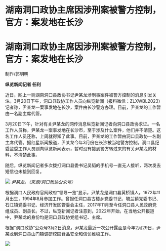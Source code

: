 # 湖南洞口政协主席因涉刑案被警方控制，官方：案发地在长沙

# 湖南洞口政协主席因涉刑案被警方控制，官方：案发地在长沙

制作/郭明明

**纵览新闻记者 任利**

近日，网上一则湖南洞口县政协书记尹某龙涉刑事案件被警方控制的消息引发关注。3月20日下午，洞口县政协工作人员向纵览新闻（报料微信：ZLXWBL2023）记者称，尹某龙一案事发地在长沙，案件由长沙警方办理。目前，尹某龙的工作暂由一名副主席代管。

3月20日下午，针对有关尹某龙的网传消息纵览新闻记者向洞口县政协求证。一名工作人员称，尹某龙一案事发地在长沙市，至于涉及什么案件，他们并不清楚。这名工作人员还称，上周就得知了此事。目前，尹某龙的工作暂由洞口县政协一名副主席代管。据红星新闻报道，尹某龙今年3月份在长沙被当地警方控制。洞口县纪委监委工作人员则向纵览新闻表示，暂时没有接到警方转过来的有关尹某龙的材料，不清楚此事。

随后，纵览新闻记者多次拨打洞口县委书记吴韬的手机号一直无人接听，两次发去短信也未接到回复。

![](https://inews.gtimg.com/om_bt/Ob5BpJXv5c6Y7LwaVXlh8P2bAxiKPVtl31RhbzuR7tQnwAA/1000)
_尹某龙。（来源/洞口政协公众号）_

根据洞口人民政府官网政府“领导一览”显示，尹某龙是洞口县黄桥镇人，1972年11月出生，1994年8月参加工作。曾担任洞口县古楼乡党委书记、毓兰镇党委书记、石江镇党委书记、经济开发区管委会主任，2017年11月至今任洞口县人民政府党组成员、副县长。不过，纵览新闻记者注意到，2022年开始，在当地公开报道中，尹某龙的身份均是洞口县政协党组书记、主席。

根据“洞口政协”公众号3月2日消息，尹某龙最近一次公开露面是今年2月29日，尹某龙到洞口县山门镇调研校园食品安全和信访维稳工作。

![](https://inews.gtimg.com/om_bt/O8_dLIZFp9Ela8_tmQbIfBZAvjOMdUbMo4f73DsPIXLKMAA/1000)

